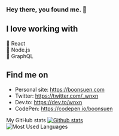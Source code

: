### Hey there, you found me. 👋

## I love working with
🌟 React<br>
🍏 Node.js<br>
🚀 GraphQL<br>

## Find me on
- Personal site: https://boonsuen.com
- Twitter: https://twitter.com/_wnxn
- Dev.to: https://dev.to/wnxn
- CodePen: https://codepen.io/boonsuen

My GitHub stats
[![Github stats](https://github-readme-stats.vercel.app/api?username=boonsuen&show_icons=true&hide_title=true&hide_border=true)](https://boonsuen.com)<br>
![Most Used Languages](https://github-readme-stats.vercel.app/api/top-langs/?username=boonsuen&layout=compact&langs_count=6)
<!-- 
<img src="https://raw.githubusercontent.com/boonsuen/boonsuen/master/header.svg" width="400" height="200"> -->

